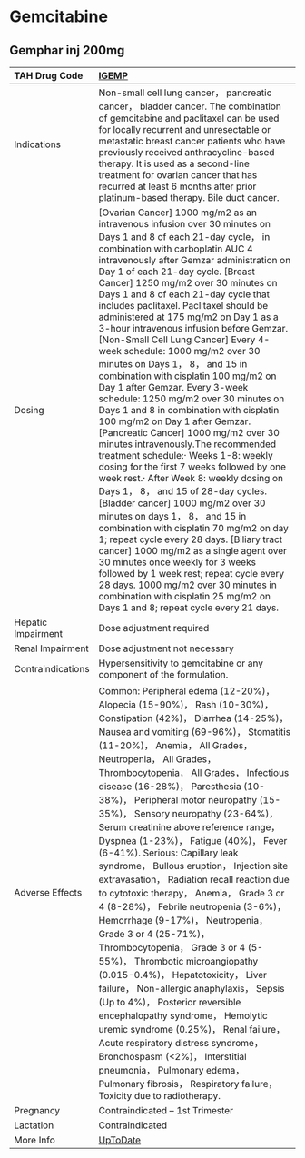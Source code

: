 # Gemcitabine

## Gemphar inj 200mg

| TAH Drug Code      | [IGEMP](https://www.tahsda.org.tw/drugs/hissearch.php?drug_code=IGEMP)                                                                                                                                                                                                                                                                                                                                                                                                                                                                                                                                                                                                                                                                                                                                                                                                                                                                                                                                                                                                                                                                                                                                                                                                                                                                                                                                                 |
|:-------------------|:-----------------------------------------------------------------------------------------------------------------------------------------------------------------------------------------------------------------------------------------------------------------------------------------------------------------------------------------------------------------------------------------------------------------------------------------------------------------------------------------------------------------------------------------------------------------------------------------------------------------------------------------------------------------------------------------------------------------------------------------------------------------------------------------------------------------------------------------------------------------------------------------------------------------------------------------------------------------------------------------------------------------------------------------------------------------------------------------------------------------------------------------------------------------------------------------------------------------------------------------------------------------------------------------------------------------------------------------------------------------------------------------------------------------------|
| Indications        | Non-small cell lung cancer， pancreatic cancer， bladder cancer. The combination of gemcitabine and paclitaxel can be used for locally recurrent and unresectable or metastatic breast cancer patients who have previously received anthracycline-based therapy. It is used as a second-line treatment for ovarian cancer that has recurred at least 6 months after prior platinum-based therapy. Bile duct cancer.                                                                                                                                                                                                                                                                                                                                                                                                                                                                                                                                                                                                                                                                                                                                                                                                                                                                                                                                                                                                    |
| Dosing             | [Ovarian Cancer] 1000 mg/m2 as an intravenous infusion over 30 minutes on Days 1 and 8 of each 21-day cycle， in combination with carboplatin AUC 4 intravenously after Gemzar administration on Day 1 of each 21-day cycle. [Breast Cancer] 1250 mg/m2 over 30 minutes on Days 1 and 8 of each 21-day cycle that includes paclitaxel. Paclitaxel should be administered at 175 mg/m2 on Day 1 as a 3-hour intravenous infusion before Gemzar. [Non-Small Cell Lung Cancer] Every 4-week schedule: 1000 mg/m2 over 30 minutes on Days 1， 8， and 15 in combination with cisplatin 100 mg/m2 on Day 1 after Gemzar. Every 3-week schedule: 1250 mg/m2 over 30 minutes on Days 1 and 8 in combination with cisplatin 100 mg/m2 on Day 1 after Gemzar. [Pancreatic Cancer] 1000 mg/m2 over 30 minutes intravenously.The recommended treatment schedule:‧ Weeks 1-8: weekly dosing for the first 7 weeks followed by one week rest.‧ After Week 8: weekly dosing on Days 1， 8， and 15 of 28-day cycles. [Bladder cancer] 1000 mg/m2 over 30 minutes on days 1， 8， and 15 in combination with cisplatin 70 mg/m2 on day 1; repeat cycle every 28 days. [Biliary tract cancer] 1000 mg/m2 as a single agent over 30 minutes once weekly for 3 weeks followed by 1 week rest; repeat cycle every 28 days. 1000 mg/m2 over 30 minutes in combination with cisplatin 25 mg/m2 on Days 1 and 8; repeat cycle every 21 days. |
| Hepatic Impairment | Dose adjustment required                                                                                                                                                                                                                                                                                                                                                                                                                                                                                                                                                                                                                                                                                                                                                                                                                                                                                                                                                                                                                                                                                                                                                                                                                                                                                                                                                                                               |
| Renal Impairment   | Dose adjustment not necessary                                                                                                                                                                                                                                                                                                                                                                                                                                                                                                                                                                                                                                                                                                                                                                                                                                                                                                                                                                                                                                                                                                                                                                                                                                                                                                                                                                                          |
| Contraindications  | Hypersensitivity to gemcitabine or any component of the formulation.                                                                                                                                                                                                                                                                                                                                                                                                                                                                                                                                                                                                                                                                                                                                                                                                                                                                                                                                                                                                                                                                                                                                                                                                                                                                                                                                                   |
| Adverse Effects    | Common: Peripheral edema (12-20%)， Alopecia (15-90%)， Rash (10-30%)， Constipation (42%)， Diarrhea (14-25%)， Nausea and vomiting (69-96%)， Stomatitis (11-20%)， Anemia， All Grades， Neutropenia， All Grades， Thrombocytopenia， All Grades， Infectious disease (16-28%)， Paresthesia (10-38%)， Peripheral motor neuropathy (15-35%)， Sensory neuropathy (23-64%)， Serum creatinine above reference range， Dyspnea (1-23%)， Fatigue (40%)， Fever (6-41%). Serious: Capillary leak syndrome， Bullous eruption， Injection site extravasation， Radiation recall reaction due to cytotoxic therapy， Anemia， Grade 3 or 4 (8-28%)， Febrile neutropenia (3-6%)， Hemorrhage (9-17%)， Neutropenia， Grade 3 or 4 (25-71%)， Thrombocytopenia， Grade 3 or 4 (5-55%)， Thrombotic microangiopathy (0.015-0.4%)， Hepatotoxicity， Liver failure， Non-allergic anaphylaxis， Sepsis (Up to 4%)， Posterior reversible encephalopathy syndrome， Hemolytic uremic syndrome (0.25%)， Renal failure， Acute respiratory distress syndrome， Bronchospasm (<2%)， Interstitial pneumonia， Pulmonary edema， Pulmonary fibrosis， Respiratory failure， Toxicity due to radiotherapy.                                                                                                                                                                                                                     |
| Pregnancy          | Contraindicated – 1st Trimester                                                                                                                                                                                                                                                                                                                                                                                                                                                                                                                                                                                                                                                                                                                                                                                                                                                                                                                                                                                                                                                                                                                                                                                                                                                                                                                                                                                        |
| Lactation          | Contraindicated                                                                                                                                                                                                                                                                                                                                                                                                                                                                                                                                                                                                                                                                                                                                                                                                                                                                                                                                                                                                                                                                                                                                                                                                                                                                                                                                                                                                        |
| More Info          | [UpToDate](https://www.uptodate.com/contents/gemcitabine-drug-information)                                                                                                                                                                                                                                                                                                                                                                                                                                                                                                                                                                                                                                                                                                                                                                                                                                                                                                                                                                                                                                                                                                                                                                                                                                                                                                                                             |

